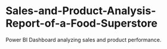 # Sales-and-Product-Analysis-Report-of-a-Food-Superstore
Power BI Dashboard analyzing sales and product performance.
